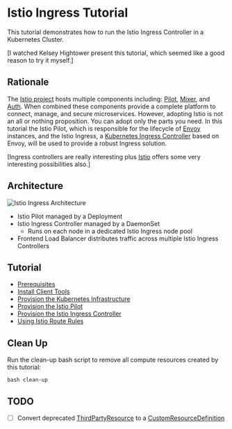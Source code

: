 # Istio Ingress Tutorial

This tutorial demonstrates how to run the Istio Ingress Controller in a Kubernetes Cluster.

[I watched Kelsey Hightower present this tutorial, which seemed like a good reason to try it myself.]

## Rationale

The [Istio project](https://istio.io/) hosts multiple components including: [Pilot](https://istio.io/docs/concepts/traffic-management/pilot.html), [Mixer](https://istio.io/docs/concepts/policy-and-control/mixer.html), and [Auth](https://istio.io/docs/concepts/network-and-auth/auth.html). When combined these components provide a complete platform to connect, manage, and secure microservices. However, adopting Istio is not an all or nothing proposition. You can adopt only the parts you need. In this tutorial the Istio Pilot, which is responsible for the lifecycle of [Envoy](https://lyft.github.io/envoy/) instances, and the Istio Ingress, a [Kubernetes Ingress Controller](https://kubernetes.io/docs/concepts/services-networking/ingress/) based on Envoy, will be used to provide a robust Ingress solution.

[Ingress controllers are really interesting plus [Istio](https://istio.io/docs/concepts/traffic-management/rules-configuration.html) offers some very interesting possibilities also.]

## Architecture

![Istio Ingress Architecture](images/istio-ingress.png)

* Istio Pilot managed by a Deployment 
* Istio Ingress Controller managed by a DaemonSet
  * Runs on each node in a dedicated Istio Ingress node pool
* Frontend Load Balancer distributes traffic across multiple Istio Ingress Controllers

## Tutorial

* [Prerequisites](docs/01-prerequisites.md)
* [Install Client Tools](docs/02-client-tools.md)
* [Provision the Kubernetes Infrastructure](docs/03-kubernetes-infrastructure.md)
* [Provision the Istio Pilot](docs/04-istio-pilot.md)
* [Provision the Istio Ingress Controller](docs/05-istio-ingress-controller.md)
* [Using Istio Route Rules](docs/06-istio-route-rules.md)

## Clean Up

Run the clean-up bash script to remove all compute resources created by this tutorial:

```
bash clean-up
```

## TODO

- [ ] Convert deprecated [ThirdPartyResource](https://kubernetes.io/docs/tasks/access-kubernetes-api/extend-api-third-party-resource/) to a [CustomResourceDefinition](https://kubernetes.io/docs/tasks/access-kubernetes-api/migrate-third-party-resource/)
